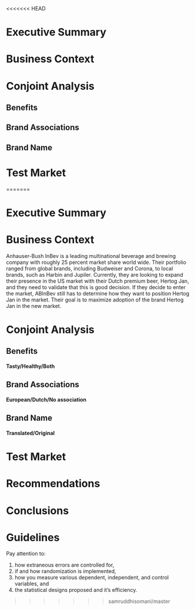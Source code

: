 <<<<<<< HEAD
# Executive Summary

# Business Context

# Conjoint Analysis

## Benefits

## Brand Associations

## Brand Name

# Test Market
=======
# Executive Summary

# Business Context
Anhauser-Bush InBev is a leading multinational beverage and brewing company with roughly 25 percent market share world wide. Their portfolio ranged from global brands, including Budweiser and Corona, to local brands, such as Harbin and Jupiler. Currently, they are looking to expand their presence in the US market with their Dutch premium beer, Hertog Jan, and they need to validate that this is good decision. If they decide to enter the market, ABInBev still has to determine how they want to position Hertog Jan in the market. Their goal is to maximize adoption of the brand Hertog Jan in the new market.

# Conjoint Analysis

## Benefits

#### Tasty/Healthy/Both

## Brand Associations

#### European/Dutch/No association

## Brand Name
#### Translated/Original

# Test Market

# Recommendations

# Conclusions


# Guidelines
Pay attention to:
1) how extraneous errors are controlled for,
2) if and how randomization is implemented,
3) how you measure various dependent, independent, and control variables, and
4) the statistical designs proposed and it’s efficiency.
>>>>>>> samruddhisomani/master
